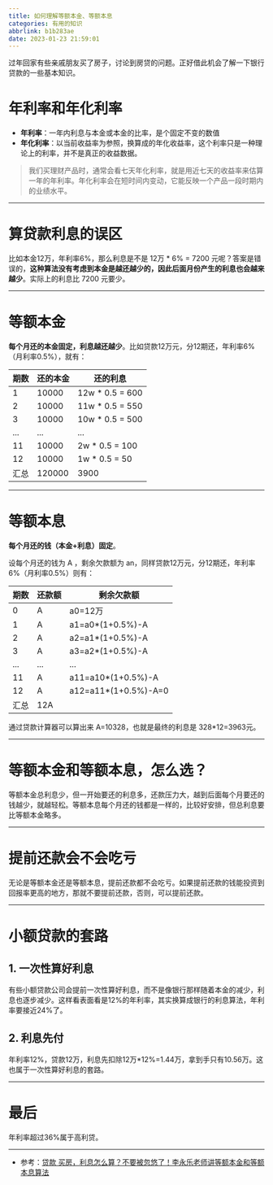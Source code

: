 ```yaml
---
title: 如何理解等额本金、等额本息
categories: 有用的知识
abbrlink: b1b283ae
date: 2023-01-23 21:59:01
---
```


过年回家有些亲戚朋友买了房子，讨论到房贷的问题。正好借此机会了解一下银行贷款的一些基本知识。

<!-- more -->

# 年利率和年化利率

- **年利率**：一年内利息与本金或本金的比率，是个固定不变的数值
- **年化利率**：以当前收益率为参照，换算成的年化收益率，这个利率只是一种理论上的利率，并不是真正的收益数据。

> 我们买理财产品时，通常会看七天年化利率，就是用近七天的收益率来估算一年的年利率。年化利率会在短时间内变动，它能反映一个产品一段时期内的业绩水平。

---

# 算贷款利息的误区

比如本金12万，年利率6%，那么利息是不是 12万 * 6% = 7200 元呢？答案是错误的，**这种算法没有考虑到本金是越还越少的，因此后面月份产生的利息也会越来越少**。实际上的利息比 7200 元要少。

---

# 等额本金

**每个月还的本金固定，利息越还越少**。比如贷款12万元，分12期还，年利率6%（月利率0.5%），就有：


期数 | 还的本金 | 还的利息
--- | --- | --- 
1 | 10000 | 12w * 0.5 = 600
2 | 10000 | 11w * 0.5 = 550
3 | 10000 | 10w * 0.5 = 500
... | ... | ...
11 | 10000 | 2w * 0.5 = 100
12 | 10000 | 1w * 0.5 = 50
汇总| 120000 | 3900

---

# 等额本息

**每个月还的钱（本金+利息）固定**。

设每个月还的钱为 A ，剩余欠款额为 an，同样贷款12万元，分12期还，年利率6%（月利率0.5%）则有：

期数 | 还款额 | 剩余欠款额 
--- | --- | --- 
0 | A | a0=12万
1 | A | a1=a0*(1+0.5%)-A 
2 | A | a2=a1*(1+0.5%)-A 
3 | A | a3=a2*(1+0.5%)-A 
... | ... | ...
11 | A | a11=a10*(1+0.5%)-A 
12 | A | a12=a11*(1+0.5%)-A=0
汇总 | 12A |  

通过贷款计算器可以算出来 A=10328，也就是最终的利息是 328*12=3963元。

---

# 等额本金和等额本息，怎么选？

等额本金总利息少，但一开始要还的利息多，还款压力大，越到后面每个月要还的钱越少，就越轻松。等额本息每个月还的钱都是一样的，比较好安排，但总利息要比等额本金略多。

---

# 提前还款会不会吃亏

无论是等额本金还是等额本息，提前还款都不会吃亏。如果提前还款的钱能投资到回报率更高的地方，那就不要提前还款，否则，可以提前还款。

---

# 小额贷款的套路

## 1. 一次性算好利息

有些小额贷款公司会提前一次性算好利息，而不是像银行那样随着本金的减少，利息也逐步减少。这样看表面看是12%的年利率，其实换算成银行的利息算法，年利率要接近24%了。

## 2. 利息先付

年利率12%，贷款12万，利息先扣除12万*12%=1.44万，拿到手只有10.56万。这也属于一次性算好利息的套路。

---

# 最后

年利率超过36%属于高利贷。

---

- 参考：[贷款 买房，利息怎么算？不要被忽悠了！李永乐老师讲等额本金和等额本息算法](https://www.bilibili.com/video/BV1as411g7d5)